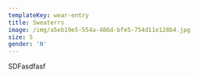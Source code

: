 ```yaml
---
templateKey: wear-entry
title: Sweaterrs
image: /img/a5eb19e5-554a-486d-bfe5-754d11e128b4.jpg
size: S
gender: 'N'
---
```

SDFasdfasf
